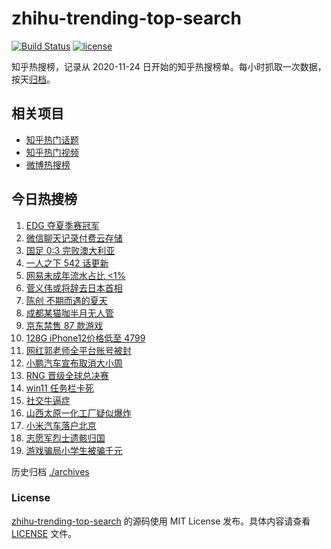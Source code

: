# zhihu-trending-top-search

[![Build Status](https://github.com/justjavac/zhihu-trending-top-search/workflows/ci/badge.svg?branch=main)](https://github.com/justjavac/zhihu-trending-top-search/actions)
[![license](https://img.shields.io/github/license/justjavac/zhihu-trending-top-search)](https://github.com/justjavac/zhihu-trending-top-search/blob/main/LICENSE)

知乎热搜榜，记录从 2020-11-24 日开始的知乎热搜榜单。每小时抓取一次数据，按天[归档](./archives)。

## 相关项目

- [知乎热门话题](https://github.com/justjavac/zhihu-trending-hot-questions)
- [知乎热门视频](https://github.com/justjavac/zhihu-trending-hot-video)
- [微博热搜榜](https://github.com/justjavac/weibo-trending-hot-search)

## 今日热搜榜

<!-- BEGIN -->
<!-- 最后更新时间 Sat Sep 04 2021 20:08:48 GMT+0800 (China Standard Time) -->

1. [EDG 夺夏季赛冠军](https://www.zhihu.com/search?q=EDG)
1. [微信聊天记录付费云存储](https://www.zhihu.com/search?q=微信)
1. [国足 0:3 完败澳大利亚](https://www.zhihu.com/search?q=中国男足)
1. [一人之下 542 话更新](https://www.zhihu.com/search?q=一人之下)
1. [网易未成年流水占比 <1%](https://www.zhihu.com/search?q=网易游戏)
1. [菅义伟或将辞去日本首相](https://www.zhihu.com/search?q=菅义伟)
1. [陈创 不期而遇的夏天](https://www.zhihu.com/search?q=不期而遇的夏天)
1. [成都某猫咖半月无人管](https://www.zhihu.com/search?q=成都猫咖)
1. [京东禁售 87 款游戏](https://www.zhihu.com/search?q=禁售游戏)
1. [128G iPhone12价格低至 4799](https://www.zhihu.com/search?q=iPhone12)
1. [网红郭老师全平台账号被封](https://www.zhihu.com/search?q=郭老师)
1. [小鹏汽车宣布取消大小周](https://www.zhihu.com/search?q=小鹏汽车)
1. [RNG 晋级全球总决赛](https://www.zhihu.com/search?q=RNG)
1. [win11 任务栏卡死](https://www.zhihu.com/search?q=windows任务栏)
1. [社交牛逼症](https://www.zhihu.com/search?q=社交牛逼症)
1. [山西太原一化工厂疑似爆炸](https://www.zhihu.com/search?q=太原化工厂)
1. [小米汽车落户北京](https://www.zhihu.com/search?q=小米汽车总部)
1. [志愿军烈士遗骸归国](https://www.zhihu.com/search?q=志愿军)
1. [游戏骗局小学生被骗千元](https://www.zhihu.com/search?q=游戏骗局)

<!-- END -->

历史归档 [./archives](./archives)

### License

[zhihu-trending-top-search](https://github.com/justjavac/zhihu-trending-top-search)
的源码使用 MIT License 发布。具体内容请查看 [LICENSE](./LICENSE) 文件。
